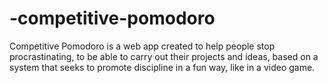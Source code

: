 # -competitive-pomodoro
Competitive Pomodoro is a web app created to help people stop procrastinating, to be able to carry out their projects and ideas, based on a system that seeks to promote discipline in a fun way, like in a video game.
